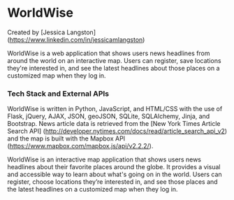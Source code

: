 # WorldWise

Created by [Jessica Langston] (https://www.linkedin.com/in/jessicamlangston)

WorldWise is a web application that shows users news headlines from around the world on an interactive map. Users can register, save locations they're interested in, and see the latest headlines about those places on a customized map when they log in.

### Tech Stack and External APIs
WorldWise is written in Python, JavaScript, and HTML/CSS with the use of Flask, jQuery, AJAX, JSON, geoJSON, SQLite, SQLAlchemy, Jinja, and Bootstrap. News article data is retrieved from the [New York Times Article Search API] (http://developer.nytimes.com/docs/read/article_search_api_v2) and the map is built with the Mapbox API (https://www.mapbox.com/mapbox.js/api/v2.2.2/).

WorldWise is an interactive map application that shows users news headlines about their favorite places around the globe. It provides a visual and accessible way to learn about what's going on in the world. Users can register, choose locations they’re interested in, and see those places and the latest headlines on a customized map when they log in.
